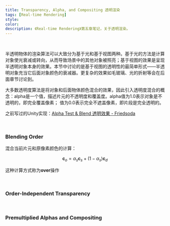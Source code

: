 ```yaml
---
title: Transparency, Alpha, and Compositing 透明渲染
tags: [Real-time Rendering]
style: 
color: 
description: 《Real-time Rendering》第五章笔记，关于透明渲染。
---
```


<br/>

半透明物体的渲染算法可以大致分为基于光和基于视图两种。基于光的方法是计算对象使光衰减或转向，从而导致场景中的其他对象被照亮；基于视图的效果是呈现半透明对象本身的效果。本节中讨论的是基于视图的透明性的最简单形式——半透明对象充当它后面对象颜色的衰减器。更复杂的效果如毛玻璃、光的折射等会在后面章节讨论到。

大多数透明度算法是将对象和后面物体颜色混合的效果，因此引入透明度混合的概念：alpha是一个值，描述片元的不透明度和覆盖度。alpha值为1.0表示对象是不透明的，即完全覆盖像素； 值为0.0表示完全不遮盖像素，即片段是完全透明的。

之前写过的Unity实现：[Alpha Test & Blend 透明效果 - Friedsoda](https://friedsoda.github.io/2020-08/s2)

<br/>



### Blending Order

混合当前片元和原像素颜色的计算：


$$
\textbf{c}_o=\alpha_s\textbf{c}_s+(1-\alpha_s)\textbf{c}_d
$$


这种计算方式称为$\textbf{over}$操作



<br/>

### Order-Independent Transparency







<br/>



### Premultiplied Alphas and Compositing